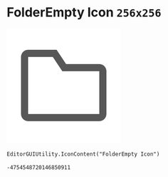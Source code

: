 # FolderEmpty Icon `256x256`
<img src="/img/FolderEmpty%20Icon.png" width=256 height=256>

``` CSharp
EditorGUIUtility.IconContent("FolderEmpty Icon")
```
```
-4754548720146850911
```
